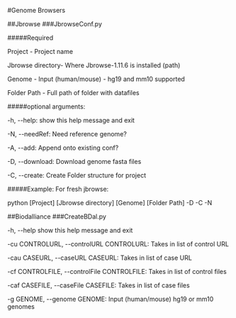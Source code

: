 #Genome Browsers

##Jbrowse
###JbrowseConf.py

#####Required

  Project -              Project name

  Jbrowse directory-     Where Jbrowse-1.11.6 is installed (path)

  Genome -               Input (human/mouse) - hg19 and mm10 supported

  Folder Path -          Full path of folder with datafiles

#####optional arguments:

  -h, --help:            show this help message and exit

  -N, --needRef:         Need reference genome?
  
  -A, --add:           Append onto existing conf?
  
  -D, --download:        Download genome fasta files
  
  -C, --create:          Create Folder structure for project

 #####Example: For fresh jbrowse:

  python [Project] [Jbrowse directory] [Genome] [Folder Path] -D -C -N

##Biodalliance
###CreateBDal.py

  -h, --help            show this help message and exit

  -cu CONTROLURL, --controlURL CONTROLURL: Takes in list of control URL
  
  -cau CASEURL, --caseURL CASEURL: Takes in list of case URL
  
  -cf CONTROLFILE, --controlFile CONTROLFILE: Takes in list of control files
  
  -caf CASEFILE, --caseFile CASEFILE: Takes in list of case files
  
  -g GENOME, --genome GENOME: Input (human/mouse) hg19 or mm10 genomes

